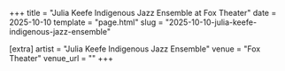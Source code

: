 +++
title = "Julia Keefe Indigenous Jazz Ensemble at Fox Theater"
date = 2025-10-10
template = "page.html"
slug = "2025-10-10-julia-keefe-indigenous-jazz-ensemble"

[extra]
artist = "Julia Keefe Indigenous Jazz Ensemble"
venue = "Fox Theater"
venue_url = ""
+++
